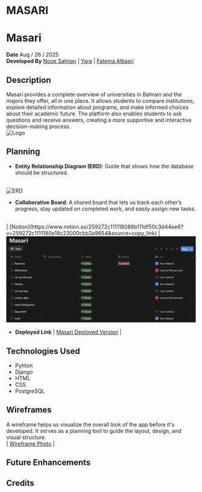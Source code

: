 # MASARI
<h1> Masari </h1>

**Date** Aug / 26 / 2025 <br>
**Developed By** [Nooe Salman](https://github.com/NOORSALMAN25) | [Yara](https://github.com/Yara-Waleed) | [Fatema Albasri](https://github.com/fatemaAlbasri) 

## Description
Masari provides a complete overview of universities in Bahrain and the majors they offer, all in one place. It allows students to compare institutions, explore detailed information about programs, and make informed choices about their academic future. The platform also enables students to ask questions and receive answers, creating a more supportive and interactive decision-making process.
<br>
  <img src="" alt="Logo">

## Planning

- **Entity Relationship Diagram (ERD)**: Guide that shows how the database should be structured.
<br>
  <img src="" alt="ERD">

- **Collaborative Board**: A shared board that lets us track each other’s progress, stay updated on completed work, and easily assign new tasks.
<br>
| [Notion](https://www.notion.so/259272c111118088b111df50c3d44ee6?v=259272c1111180e18c23000cbb3a9654&source=copy_link) |
<br>
  <img src="readmeimg/Screenshot 2025-08-28 112415.png" alt="Notion">


- **Deployed Link**
| [Masari Deployed Version]() |

## Technologies Used

- Pyhton 
- Django
- HTML
- CSS
- PostgreSQL

## Wireframes

A wireframe helps us visualize the overall look of the app before it's developed. It serves as a planning tool to guide the layout, design, and visual structure. 
<br>
| [Wireframe Photo](https://wireframe.cc/pro/ppp/44619b79c-971139) |

## Future Enhancements

## Credits



